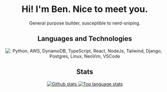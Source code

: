 <h1 align="center">Hi! I'm Ben. Nice to meet you.</h1>
<p align="center">General purpose builder, susceptible to nerd-sniping.</p>

<h2 align="center">Languages and Technologies</h2>
<p align="center">
  <img src="https://skillicons.dev/icons?i=python,aws,dynamodb,ts,react,django,nodejs,tailwind,postgres,linux,neovim,vscode" alt="Python, AWS, DynamoDB, TypeScript, React, NodeJs, Tailwind, Django, Postgres, Linux, NeoVim, VSCode" />
</p>

<h2 align="center">Stats</h2>
<p align="center">
  <a href="https://github-readme-stats.vercel.app">
    <img align=top src="https://github-readme-stats.vercel.app/api?username=willcodefortea&theme=aura&show_icons=true&hide_rank=true&custom_title=Stats&count_private=true&hide_border=true&hide=stars,issues,contribs&line_height=24&bg_color=0d1117" alt="Github stats"  />
    <img align=top src="https://github-readme-stats.vercel.app/api/top-langs/?username=willcodefortea&layout=compact&theme=aura&count_private=true&hide_border=true&bg_color=0d1117&langs_count=4" alt="Top language stats">
  </a>
</p>
